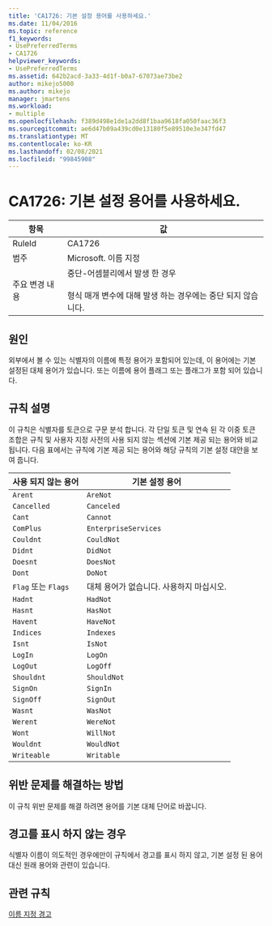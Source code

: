 ```yaml
---
title: 'CA1726: 기본 설정 용어를 사용하세요.'
ms.date: 11/04/2016
ms.topic: reference
f1_keywords:
- UsePreferredTerms
- CA1726
helpviewer_keywords:
- UsePreferredTerms
ms.assetid: 642b2acd-3a33-4d1f-b0a7-67073ae73be2
author: mikejo5000
ms.author: mikejo
manager: jmartens
ms.workload:
- multiple
ms.openlocfilehash: f389d498e1de1a2dd8f1baa9618fa050faac36f3
ms.sourcegitcommit: ae6d47b09a439cd0e13180f5e89510e3e347fd47
ms.translationtype: MT
ms.contentlocale: ko-KR
ms.lasthandoff: 02/08/2021
ms.locfileid: "99845908"
---
```

# <a name="ca1726-use-preferred-terms"></a>CA1726: 기본 설정 용어를 사용하세요.

|항목|값|
|-|-|
|RuleId|CA1726|
|범주|Microsoft. 이름 지정|
|주요 변경 내용|중단-어셈블리에서 발생 한 경우<br /><br /> 형식 매개 변수에 대해 발생 하는 경우에는 중단 되지 않습니다.|

## <a name="cause"></a>원인

외부에서 볼 수 있는 식별자의 이름에 특정 용어가 포함되어 있는데, 이 용어에는 기본 설정된 대체 용어가 있습니다. 또는 이름에 용어 플래그 또는 플래그가 포함 되어 있습니다.

## <a name="rule-description"></a>규칙 설명

이 규칙은 식별자를 토큰으로 구문 분석 합니다. 각 단일 토큰 및 연속 된 각 이중 토큰 조합은 규칙 및 사용자 지정 사전의 사용 되지 않는 섹션에 기본 제공 되는 용어와 비교 됩니다. 다음 표에서는 규칙에 기본 제공 되는 용어와 해당 규칙의 기본 설정 대안을 보여 줍니다.

|사용 되지 않는 용어|기본 설정 용어|
|-------------------|--------------------|
|`Arent`|`AreNot`|
|`Cancelled`|`Canceled`|
|`Cant`|`Cannot`|
|`ComPlus`|`EnterpriseServices`|
|`Couldnt`|`CouldNot`|
|`Didnt`|`DidNot`|
|`Doesnt`|`DoesNot`|
|`Dont`|`DoNot`|
|`Flag` 또는 `Flags`|대체 용어가 없습니다. 사용하지 마십시오.|
|`Hadnt`|`HadNot`|
|`Hasnt`|`HasNot`|
|`Havent`|`HaveNot`|
|`Indices`|`Indexes`|
|`Isnt`|`IsNot`|
|`LogIn`|`LogOn`|
|`LogOut`|`LogOff`|
|`Shouldnt`|`ShouldNot`|
|`SignOn`|`SignIn`|
|`SignOff`|`SignOut`|
|`Wasnt`|`WasNot`|
|`Werent`|`WereNot`|
|`Wont`|`WillNot`|
|`Wouldnt`|`WouldNot`|
|`Writeable`|`Writable`|

## <a name="how-to-fix-violations"></a>위반 문제를 해결하는 방법
이 규칙 위반 문제를 해결 하려면 용어를 기본 대체 단어로 바꿉니다.

## <a name="when-to-suppress-warnings"></a>경고를 표시 하지 않는 경우
식별자 이름이 의도적인 경우에만이 규칙에서 경고를 표시 하지 않고, 기본 설정 된 용어 대신 원래 용어와 관련이 있습니다.

## <a name="related-rules"></a>관련 규칙
[이름 지정 경고](/dotnet/fundamentals/code-analysis/quality-rules/naming-warnings)

